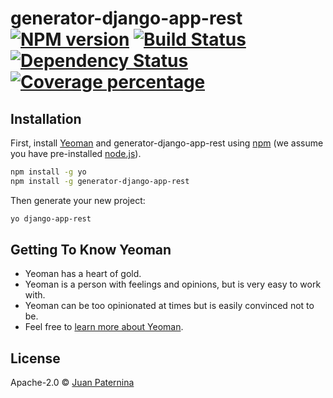 # generator-django-app-rest [![NPM version][npm-image]][npm-url] [![Build Status][travis-image]][travis-url] [![Dependency Status][daviddm-image]][daviddm-url] [![Coverage percentage][coveralls-image]][coveralls-url]
> 

## Installation

First, install [Yeoman](http://yeoman.io) and generator-django-app-rest using [npm](https://www.npmjs.com/) (we assume you have pre-installed [node.js](https://nodejs.org/)).

```bash
npm install -g yo
npm install -g generator-django-app-rest
```

Then generate your new project:

```bash
yo django-app-rest
```

## Getting To Know Yeoman

 * Yeoman has a heart of gold.
 * Yeoman is a person with feelings and opinions, but is very easy to work with.
 * Yeoman can be too opinionated at times but is easily convinced not to be.
 * Feel free to [learn more about Yeoman](http://yeoman.io/).

## License

Apache-2.0 © [Juan Paternina]()


[npm-image]: https://badge.fury.io/js/generator-django-app-rest.svg
[npm-url]: https://npmjs.org/package/generator-django-app-rest
[travis-image]: https://travis-ci.com/juanpaternina/generator-django-app-rest.svg?branch=master
[travis-url]: https://travis-ci.com/juanpaternina/generator-django-app-rest
[daviddm-image]: https://david-dm.org/juanpaternina/generator-django-app-rest.svg?theme=shields.io
[daviddm-url]: https://david-dm.org/juanpaternina/generator-django-app-rest
[coveralls-image]: https://coveralls.io/repos/juanpaternina/generator-django-app-rest/badge.svg
[coveralls-url]: https://coveralls.io/r/juanpaternina/generator-django-app-rest
